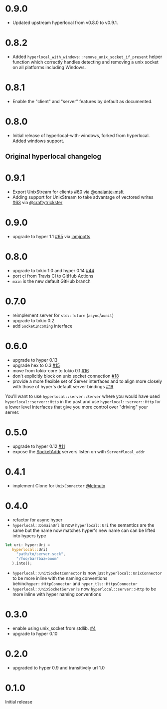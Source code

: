 # 0.9.0

* Updated upstream hyperlocal from v0.8.0 to v0.9.1.

# 0.8.2

* Added `hyperlocal_with_windows::remove_unix_socket_if_present` helper function which correctly handles detecting and removing a unix socket on all platforms including Windows.

# 0.8.1

* Enable the "client" and "server" features by default as documented.

# 0.8.0

* Initial release of hyperlocal-with-windows, forked from hyperlocal. Added windows support.

## Original hyperlocal changelog

# 0.9.1

- Export UnixStream for clients [#60](https://github.com/softprops/hyperlocal/pull/60) via [@onalante-msft](https://github.com/onalante-msft)
- Adding support for UnixStream to take advantage of vectored writes [#63](https://github.com/softprops/hyperlocal/pull/63) via [@craftytrickster](https://github.com/craftytrickster)

# 0.9.0

- upgrade to hyper 1.1 [#65](https://github.com/softprops/hyperlocal/pull/65) via [iamjpotts](https://github.com/iamjpotts)

# 0.8.0

- upgrade to tokio 1.0 and hyper 0.14 [#44](https://github.com/softprops/hyperlocal/pull/44)
- port ci from Travis CI to GitHub Actions
- `main` is the new default GitHub branch

# 0.7.0

- reimplement server for `std::future` (`async`/`await`)
- upgrade to tokio 0.2
- add `SocketIncoming` interface

# 0.6.0

- upgrade to hyper 0.13
- upgrade hex to 0.3 [#15](https://github.com/softprops/hyperlocal/pull/15)
- move from tokio-core to tokio 0.1 [#16](https://github.com/softprops/hyperlocal/pull/16)
- don't explicitly block on unix socket connection [#18](https://github.com/softprops/hyperlocal/pull/18)
- provide a more flexible set of Server interfaces and to align more closely with those of hyper's default server bindings [#19](https://github.com/softprops/hyperlocal/pull/19)

You'll want to use `hyperlocal::server::Server` where you would have used `hyperlocal::server::Http` in the past and use
`hyperlocal::server::Http` for a lower level interfaces that give you more control over "driving" your server.

# 0.5.0

- upgrade to hyper 0.12 [#11](https://github.com/softprops/hyperlocal/pull/11)
- expose the [SocketAddr](https://doc.rust-lang.org/std/os/unix/net/struct.SocketAddr.html) servers listen on with `Server#local_addr`

# 0.4.1

- implement Clone for `UnixConnector` [@letmutx](https://github.com/softprops/hyperlocal/pull/7)

# 0.4.0

- refactor for async hyper
- `hyperlocal::DomainUrl` is now `hyperlocal::Uri` the semantics are the same but the name now matches hyper's new name can can be lifted into hypers type

```rust
let uri: hyper:Uri =
   hyperlocal::Uri(
     "path/to/server.sock",
     "/foo/bar?baz=boom"
   ).into();
```

- `hyperlocal::UnitSocketConnector` is now just `hyperlocal::UnixConnector` to be more inline with the naming conventions behind`hyper::HttpConnector` and `hyper_tls::HttpsConnector`
- `hyperlocal::UnixSocketServer` is now `hyperlocal::server::Http` to be more inline with hyper naming conventions

# 0.3.0

- enable using unix_socket from stdlib. [#4](https://github.com/softprops/hyperlocal/pull/4)
- upgrade to hyper 0.10

# 0.2.0

- upgraded to hyper 0.9 and transitively url 1.0

# 0.1.0

Initial release
